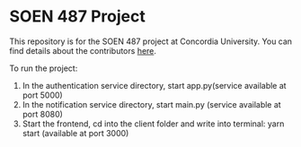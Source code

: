 # SOEN 487 Project

This repository is for the SOEN 487 project at Concordia University. You can find details about the contributors 
[here](https://github.com/vartanbeno/SOEN487-Project/wiki).

To run the project:
1. In the authentication service directory, start app.py(service available at port 5000)
2. In the notification service directory, start main.py (service available at port 8080)
3. Start the frontend, cd into the client folder and write into terminal: yarn start (available at port 3000)
